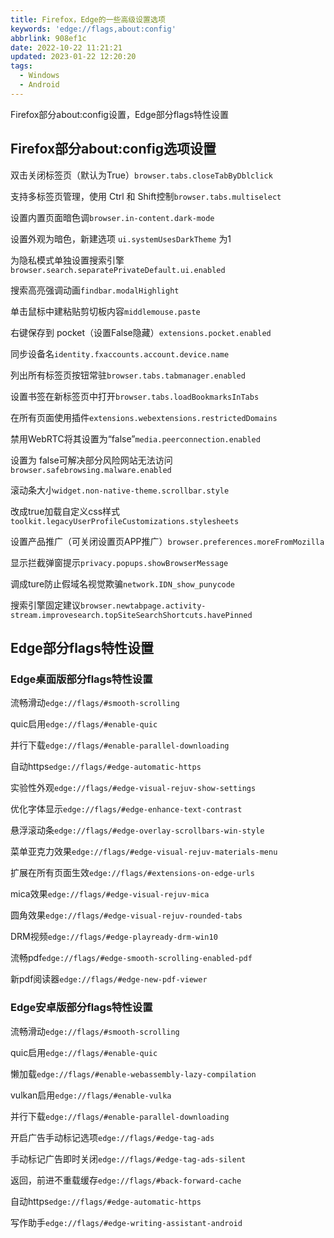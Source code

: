 ```yaml
---
title: Firefox，Edge的一些高级设置选项
keywords: 'edge://flags,about:config'
abbrlink: 908ef1c
date: 2022-10-22 11:21:21
updated: 2023-01-22 12:20:20
tags:
  - Windows
  - Android
---
```

Firefox部分about:config设置，Edge部分flags特性设置
<!-- more -->
## Firefox部分about:config选项设置  

双击关闭标签页（默认为True）`browser.tabs.closeTabByDblclick`

支持多标签页管理，使用 Ctrl 和 Shift控制`browser.tabs.multiselect`

设置内置页面暗色调`browser.in-content.dark-mode`

设置外观为暗色，新建选项 `ui.systemUsesDarkTheme` 为1

为隐私模式单独设置搜索引擎`browser.search.separatePrivateDefault.ui.enabled`

搜索高亮强调动画`findbar.modalHighlight`

单击鼠标中建粘贴剪切板内容`middlemouse.paste`

右键保存到 pocket（设置False隐藏）`extensions.pocket.enabled`

同步设备名`identity.fxaccounts.account.device.name`

列出所有标签页按钮常驻`browser.tabs.tabmanager.enabled`

设置书签在新标签页中打开`browser.tabs.loadBookmarksInTabs`  

在所有页面使用插件`extensions.webextensions.restrictedDomains`

禁用WebRTC将其设置为“false”`media.peerconnection.enabled`

设置为 false可解决部分风险网站无法访问`browser.safebrowsing.malware.enabled`

滚动条大小`widget.non-native-theme.scrollbar.style`

改成true加载自定义css样式`toolkit.legacyUserProfileCustomizations.stylesheets`

设置产品推广（可关闭设置页APP推广）`browser.preferences.moreFromMozilla`

显示拦截弹窗提示`privacy.popups.showBrowserMessage`

调成ture防止假域名视觉欺骗`network.IDN_show_punycode`

搜索引擎固定建议`browser.newtabpage.activity-stream.improvesearch.topSiteSearchShortcuts.havePinned`

## Edge部分flags特性设置  

### Edge桌面版部分flags特性设置  

流畅滑动`edge://flags/#smooth-scrolling`

quic启用`edge://flags/#enable-quic`

并行下载`edge://flags/#enable-parallel-downloading`

自动https`edge://flags/#edge-automatic-https`

实验性外观`edge://flags/#edge-visual-rejuv-show-settings`

优化字体显示`edge://flags/#edge-enhance-text-contrast`

悬浮滚动条`edge://flags/#edge-overlay-scrollbars-win-style`

菜单亚克力效果`edge://flags/#edge-visual-rejuv-materials-menu` 

扩展在所有页面生效`edge://flags/#extensions-on-edge-urls`

mica效果`edge://flags/#edge-visual-rejuv-mica`

圆角效果`edge://flags/#edge-visual-rejuv-rounded-tabs`

DRM视频`edge://flags/#edge-playready-drm-win10`

流畅pdf`edge://flags/#edge-smooth-scrolling-enabled-pdf`

新pdf阅读器`edge://flags/#edge-new-pdf-viewer`

### Edge安卓版部分flags特性设置 

流畅滑动`edge://flags/#smooth-scrolling`

quic启用`edge://flags/#enable-quic`

懒加载`edge://flags/#enable-webassembly-lazy-compilation`

vulkan启用`edge://flags/#enable-vulka`

并行下载`edge://flags/#enable-parallel-downloading`

开启广告手动标记选项`edge://flags/#edge-tag-ads`

手动标记广告即时关闭`edge://flags/#edge-tag-ads-silent`

返回，前进不重载缓存`edge://flags/#back-forward-cache`

自动https`edge://flags/#edge-automatic-https`

写作助手`edge://flags/#edge-writing-assistant-android`